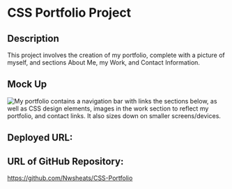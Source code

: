 # CSS Portfolio Project

## Description

This project involves the creation of my portfolio, complete with a picture of myself, and sections About Me, my Work, and Contact Information.

## Mock Up

![My portfolio contains a navigation bar with links the sections below, as well as CSS design elements, images in the work section to reflect my portfolio, and contact links. It also sizes down on smaller screens/devices.](/Assets/images/02-advanced-css-homework-demo.gif)

## Deployed URL:


## URL of GitHub Repository:
https://github.com/Nwsheats/CSS-Portfolio